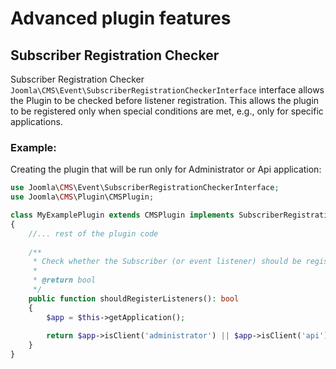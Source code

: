 Advanced plugin features
========================

## Subscriber Registration Checker

Subscriber Registration Checker `Joomla\CMS\Event\SubscriberRegistrationCheckerInterface` interface allows the Plugin to be checked before listener registration.
This allows the plugin to be registered only when special conditions are met, e.g., only for specific applications.

### Example:

Creating the plugin that will be run only for Administrator or Api application:

```php
use Joomla\CMS\Event\SubscriberRegistrationCheckerInterface;
use Joomla\CMS\Plugin\CMSPlugin;

class MyExamplePlugin extends CMSPlugin implements SubscriberRegistrationCheckerInterface
{
    //... rest of the plugin code
    
    /**
     * Check whether the Subscriber (or event listener) should be registered.
     *
     * @return bool
     */
    public function shouldRegisterListeners(): bool
    {
        $app = $this->getApplication();
        
        return $app->isClient('administrator') || $app->isClient('api');
    }
}
```
